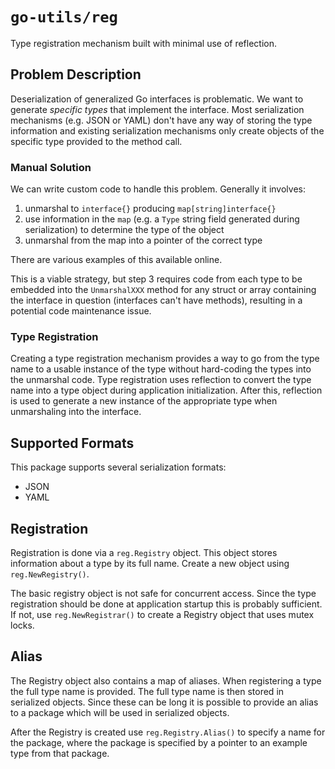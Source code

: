 # `go-utils/reg`

Type registration mechanism built with minimal use of reflection.

## Problem Description

Deserialization of generalized Go interfaces is problematic.
We want to generate *specific types* that implement the interface.
Most serialization mechanisms (e.g. JSON or YAML) don't  have any way of
storing the type information and existing serialization mechanisms only
create objects of the specific type provided to the method call.

### Manual Solution

We can write custom code to handle this problem.
Generally it involves:

1. unmarshal to `interface{}` producing `map[string]interface{}`
2. use information in the `map`
   (e.g. a `Type` string field generated during serialization)
   to determine the type of the object
3. unmarshal from the map into a pointer of the correct type

There are various examples of this available online.

This is a viable strategy, but step 3 requires code from each type
to be embedded into the `UnmarshalXXX` method for any struct or array
containing the interface in question (interfaces can't have methods),
resulting in a potential code maintenance issue.

### Type Registration

Creating a type registration mechanism provides a way to go from
the type name to a usable instance of the type
without hard-coding the types into the unmarshal code.
Type registration uses reflection to convert the type name into
a type object during application initialization.
After this, reflection is used to generate a new instance of the
appropriate type when unmarshaling into the interface.

## Supported Formats

This package supports several serialization formats:

* JSON
* YAML

## Registration

Registration is done via a `reg.Registry` object.
This object stores information about a type by its full name.
Create a new object using `reg.NewRegistry()`.

The basic registry object is not safe for concurrent access.
Since the type registration should be done at application startup
this is probably sufficient.
If not, use `reg.NewRegistrar()` to create a Registry object that
uses mutex locks.

## Alias

The Registry object also contains a map of aliases.
When registering a type the full type name is provided.
The full type name is then stored in serialized objects.
Since these can be long it is possible to provide an alias to a package
which will be used in serialized objects.

After the Registry is created use `reg.Registry.Alias()` to specify
a name for the package, where the package is specified by a pointer
to an example type from that package.


